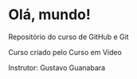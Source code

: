 # Olá, mundo!
 Repositório do curso de GitHub e Git

Curso criado pelo Curso em Vídeo

Instrutor: Gustavo Guanabara
